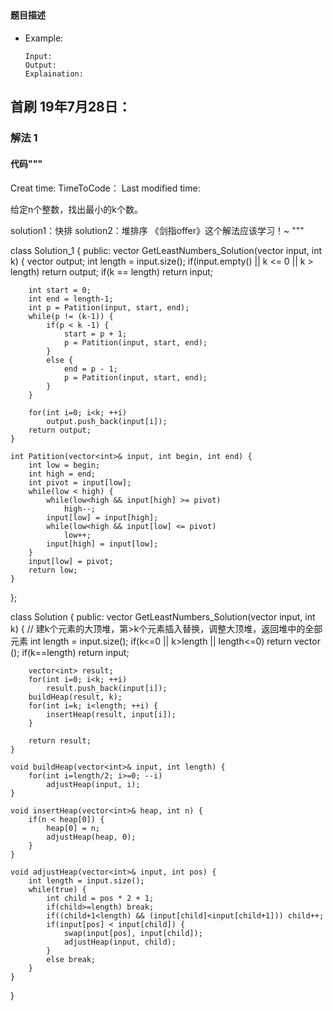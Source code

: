 ## 
#### 题目描述

- Example:
    ```
    Input: 
    Output: 
    Explaination:
    ```  

## 首刷 19年7月28日：
### 解法 1
#### 代码"""
Creat time:
TimeToCode：
Last modified time: 

给定n个整数，找出最小的k个数。

solution1：快排
solution2：堆排序 《剑指offer》这个解法应该学习！~
"""

class Solution_1 {
public:
    vector<int> GetLeastNumbers_Solution(vector<int> input, int k) {
        vector<int> output;
        int length = input.size();
        if(input.empty() || k <= 0 || k > length) return output;
        if(k == length) return input;
 
        int start = 0;
        int end = length-1;
        int p = Patition(input, start, end);
        while(p != (k-1)) {
            if(p < k -1) {
                start = p + 1;
                p = Patition(input, start, end);
            }
            else {
                end = p - 1;
                p = Patition(input, start, end);
            }
        }
         
        for(int i=0; i<k; ++i)
            output.push_back(input[i]);
        return output;
    }
 
    int Patition(vector<int>& input, int begin, int end) {
        int low = begin;
        int high = end;
        int pivot = input[low];
        while(low < high) {
            while(low<high && input[high] >= pivot)
                high--;
            input[low] = input[high];
            while(low<high && input[low] <= pivot)
                low++;
            input[high] = input[low];
        }
        input[low] = pivot;
        return low;
    }
};


class Solution {
public:
    vector<int> GetLeastNumbers_Solution(vector<int> input, int k) {
        // 建k个元素的大顶堆，第>k个元素插入替换，调整大顶堆，返回堆中的全部元素
        int length = input.size();
        if(k<=0 || k>length || length<=0) return vector<int> ();
        if(k==length) return input;

        vector<int> result;
        for(int i=0; i<k; ++i)
            result.push_back(input[i]);
        buildHeap(result, k);
        for(int i=k; i<length; ++i) {
            insertHeap(result, input[i]);
        }

        return result;
    }

    void buildHeap(vector<int>& input, int length) {
        for(int i=length/2; i>=0; --i)
            adjustHeap(input, i);
    }

    void insertHeap(vector<int>& heap, int n) {
        if(n < heap[0]) {
            heap[0] = n;
            adjustHeap(heap, 0);
        }
    }

    void adjustHeap(vector<int>& input, int pos) {
        int length = input.size();
        while(true) {
            int child = pos * 2 + 1;
            if(child>=length) break;
            if((child+1<length) && (input[child]<input[child+1])) child++;
            if(input[pos] < input[child]) {
                swap(input[pos], input[child]);
                adjustHeap(input, child);
            }
            else break;
        }
    }

}
